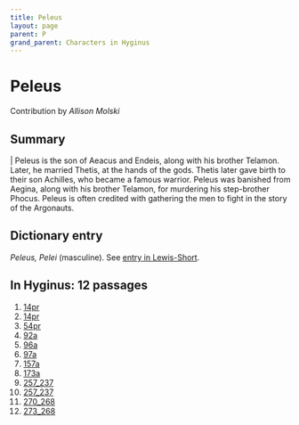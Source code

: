 ```yaml
---
title: Peleus
layout: page
parent: P
grand_parent: Characters in Hyginus
---
```



# Peleus


Contribution by *Allison Molski*


## Summary

| Peleus is the son of Aeacus and Endeis, along with his brother Telamon. Later, he married Thetis, at the hands of the gods. Thetis later gave birth to their son Achilles, who became a famous warrior. Peleus was banished from Aegina, along with his brother Telamon, for murdering his step-brother Phocus. Peleus is often credited with gathering the men to fight in the story of the Argonauts.


## Dictionary entry

*Peleus, Pelei* (masculine). See [entry in Lewis-Short](http://folio2.furman.edu/lewis-short/index.html?urn=urn:cite2:hmt:ls.markdown:n34403).


## In Hyginus:  12 passages

1. [14pr](https://lingualatina.github.io/texts/browsable/hyginus/14pr/)
1. [14pr](https://lingualatina.github.io/texts/browsable/hyginus/14pr/)
1. [54pr](https://lingualatina.github.io/texts/browsable/hyginus/54pr/)
1. [92a](https://lingualatina.github.io/texts/browsable/hyginus/92a/)
1. [96a](https://lingualatina.github.io/texts/browsable/hyginus/96a/)
1. [97a](https://lingualatina.github.io/texts/browsable/hyginus/97a/)
1. [157a](https://lingualatina.github.io/texts/browsable/hyginus/157a/)
1. [173a](https://lingualatina.github.io/texts/browsable/hyginus/173a/)
1. [257_237](https://lingualatina.github.io/texts/browsable/hyginus/257_237/)
1. [257_237](https://lingualatina.github.io/texts/browsable/hyginus/257_237/)
1. [270_268](https://lingualatina.github.io/texts/browsable/hyginus/270_268/)
1. [273_268](https://lingualatina.github.io/texts/browsable/hyginus/273_268/)